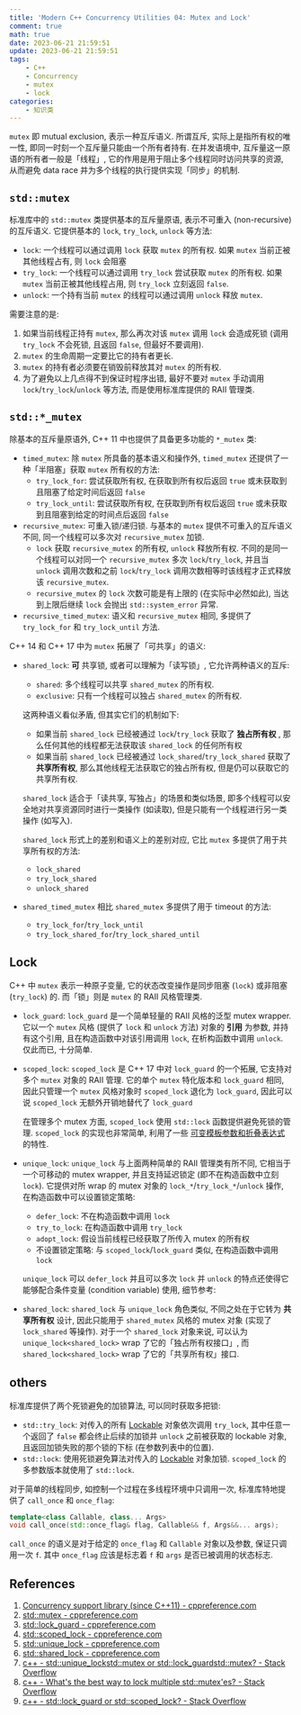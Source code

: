 ```yaml
---
title: 'Modern C++ Concurrency Utilities 04: Mutex and Lock'
comment: true
math: true
date: 2023-06-21 21:59:51
update: 2023-06-21 21:59:51
tags:
    - C++
    - Concurrency
    - mutex
    - lock
categories:
    - 知识类
---
```


`mutex` 即 mutual exclusion, 表示一种互斥语义. 所谓互斥, 实际上是指所有权的唯一性, 即同一时刻一个互斥量只能由一个所有者持有. 在并发语境中, 互斥量这一原语的所有者一般是「线程」, 它的作用是用于阻止多个线程同时访问共享的资源, 从而避免 data race 并为多个线程的执行提供实现「同步」的机制.

<!--more-->

## `std::mutex`

标准库中的 `std::mutex` 类提供基本的互斥量原语, 表示不可重入 (non-recursive) 的互斥语义. 它提供基本的 `lock`, `try_lock`, `unlock` 等方法:
- `lock`: 一个线程可以通过调用 `lock` 获取 `mutex` 的所有权. 如果 `mutex` 当前正被其他线程占有, 则 `lock` 会阻塞
- `try_lock`: 一个线程可以通过调用 `try_lock` 尝试获取 `mutex` 的所有权. 如果 `mutex` 当前正被其他线程占用, 则 `try_lock` 立刻返回 `false`.
- `unlock`: 一个持有当前 `mutex` 的线程可以通过调用 `unlock` 释放 `mutex`.

需要注意的是:
1. 如果当前线程正持有 `mutex`, 那么再次对该 `mutex` 调用 `lock` 会造成死锁 (调用 `try_lock` 不会死锁, 且返回 `false`, 但最好不要调用).
2. `mutex` 的生命周期一定要比它的持有者更长.
3. `mutex` 的持有者必须要在销毁前释放其对 `mutex` 的所有权.
4. 为了避免以上几点得不到保证时程序出错, 最好不要对 `mutex` 手动调用 `lock`/`try_lock`/`unlock` 等方法, 而是使用标准库提供的 RAII 管理类.

## `std::*_mutex`

除基本的互斥量原语外, C++ 11 中也提供了具备更多功能的 `*_mutex` 类:
- `timed_mutex`: 除 `mutex` 所具备的基本语义和操作外, `timed_mutex` 还提供了一种「半阻塞」获取 `mutex` 所有权的方法:
    - `try_lock_for`: 尝试获取所有权, 在获取到所有权后返回 `true` 或未获取到且阻塞了给定时间后返回 `false`
    - `try_lock_until`: 尝试获取所有权, 在获取到所有权后返回 `true` 或未获取到且阻塞到给定的时间点后返回 `false`
- `recursive_mutex`: 可重入锁/递归锁. 与基本的 `mutex` 提供不可重入的互斥语义不同, 同一个线程可以多次对 `recursive_mutex` 加锁.
    - `lock` 获取 `recursive_mutex` 的所有权, `unlock` 释放所有权. 不同的是同一个线程可以对同一个 `recursive_mutex` 多次 `lock`/`try_lock`, 并且当 `unlock` 调用次数和之前 `lock`/`try_lock` 调用次数相等时该线程才正式释放该 `recursive_mutex`.
    - `recursive_mutex` 的 `lock` 次数可能是有上限的 (在实际中必然如此), 当达到上限后继续 `lock` 会抛出 `std::system_error` 异常.
- `recursive_timed_mutex`: 语义和 `recursive_mutex` 相同, 多提供了 `try_lock_for` 和 `try_lock_until` 方法.

C++ 14 和 C++ 17 中为 `mutex` 拓展了「可共享」的语义:
- `shared_lock`: **可** 共享锁, 或者可以理解为「读写锁」, 它允许两种语义的互斥:
    - `shared`: 多个线程可以共享 `shared_mutex` 的所有权.
    - `exclusive`: 只有一个线程可以独占 `shared_mutex` 的所有权.

    这两种语义看似矛盾, 但其实它们的机制如下:
    - 如果当前 `shared_lock` 已经被通过 `lock`/`try_lock` 获取了 **独占所有权** , 那么任何其他的线程都无法获取该 `shared_lock` 的任何所有权
    - 如果当前 `shared_lock` 已经被通过 `lock_shared`/`try_lock_shared` 获取了 **共享所有权**, 那么其他线程无法获取它的独占所有权, 但是仍可以获取它的共享所有权.

    `shared_lock` 适合于「读共享, 写独占」的场景和类似场景, 即多个线程可以安全地对共享资源同时进行一类操作 (如读取), 但是只能有一个线程进行另一类操作 (如写入).

    `shared_lock` 形式上的差别和语义上的差别对应, 它比 `mutex` 多提供了用于共享所有权的方法:
    - `lock_shared`
    - `try_lock_shared`
    - `unlock_shared`

- `shared_timed_mutex` 相比 `shared_mutex` 多提供了用于 timeout 的方法:
    - `try_lock_for`/`try_lock_until`
    - `try_lock_shared_for`/`try_lock_shared_until`

## Lock

C++ 中 `mutex` 表示一种原子变量, 它的状态改变操作是同步阻塞 (`lock`) 或非阻塞 (`try_lock`) 的. 而「锁」则是 `mutex` 的 RAII 风格管理类.

- `lock_guard`: `lock_guard` 是一个简单轻量的 RAII 风格的泛型 mutex wrapper. 它以一个 `mutex` 风格 (提供了 `lock` 和 `unlock` 方法) 对象的 **引用** 为参数, 并持有这个引用, 且在构造函数中对该引用调用 `lock`, 在析构函数中调用 `unlock`. 仅此而已, 十分简单.
- `scoped_lock`: `scoped_lock` 是 C++ 17 中对 `lock_guard` 的一个拓展, 它支持对多个 `mutex` 对象的 RAII 管理. 它的单个 `mutex` 特化版本和 `lock_guard` 相同, 因此只管理一个 `mutex` 风格对象时 `scoped_lock` 退化为 `lock_guard`, 因此可以说 `scoped_lock` 无额外开销地替代了 `lock_guard`

    在管理多个 mutex 方面, `scoped_lock` 使用 `std::lock` 函数提供避免死锁的管理. `scoped_lock` 的实现也非常简单, 利用了一些 [可变模板参数和折叠表达式](./C-模板022-可变模板) 的特性.
- `unique_lock`: `unique_lock` 与上面两种简单的 RAII 管理类有所不同, 它相当于一个可移动的 mutex wrapper, 并且支持延迟锁定 (即不在构造函数中立刻 `lock`). 它提供对所 wrap 的 mutex 对象的 `lock_*`/`try_lock_*`/`unlock` 操作, 在构造函数中可以设置锁定策略:
    - `defer_lock`: 不在构造函数中调用 `lock`
    - `try_to_lock`: 在构造函数中调用 `try_lock`
    - `adopt_lock`: 假设当前线程已经获取了所传入 mutex 的所有权
    - 不设置锁定策略: 与 `scoped_lock`/`lock_guard` 类似, 在构造函数中调用 `lock`

    `unique_lock` 可以 `defer_lock` 并且可以多次 `lock` 并 `unlock` 的特点还使得它能够配合条件变量 (condition variable) 使用, 细节参考: 
- `shared_lock`: `shared_lock` 与 `unique_lock` 角色类似, 不同之处在于它转为 **共享所有权** 设计, 因此只能用于 `shared_mutex` 风格的 mutex 对象 (实现了 `lock_shared` 等操作). 对于一个 `shared_lock` 对象来说, 可以认为 `unique_lock<shared_lock>` wrap 了它的「独占所有权接口」, 而 `shared_lock<shared_lock>` wrap 了它的「共享所有权」接口.

## others

标准库提供了两个死锁避免的加锁算法, 可以同时获取多把锁:
- `std::try_lock`: 对传入的所有 [Lockable](https://en.cppreference.com/w/cpp/named_req/Lockable) 对象依次调用 `try_lock`, 其中任意一个返回了 `false` 都会终止后续的加锁并 `unlock` 之前被获取的 lockable 对象, 且返回加锁失败的那个锁的下标 (在参数列表中的位置).
- `std::lock`: 使用死锁避免算法对传入的 [Lockable](https://en.cppreference.com/w/cpp/named_req/Lockable) 对象加锁. `scoped_lock` 的多参数版本就使用了 `std::lock`.

对于简单的线程同步, 如控制一个过程在多线程环境中只调用一次, 标准库特地提供了 `call_once` 和 `once_flag`:

```cpp
template<class Callable, class... Args>
void call_once(std::once_flag& flag, Callable&& f, Args&&... args);
```

`call_once` 的语义是对于给定的 `once_flag` 和 `Callable` 对象以及参数, 保证只调用一次 `f`. 其中 `once_flag` 应该是标志着 `f` 和 `args` 是否已被调用的状态标志.

## References

1. [Concurrency support library (since C++11) - cppreference.com](https://en.cppreference.com/w/cpp/thread)
2. [std::mutex - cppreference.com](https://en.cppreference.com/w/cpp/thread/mutex)
3. [std::lock_guard - cppreference.com](https://en.cppreference.com/w/cpp/thread/lock_guard)
4. [std::scoped_lock - cppreference.com](https://en.cppreference.com/w/cpp/thread/scoped_lock)
5. [std::unique_lock - cppreference.com](https://en.cppreference.com/w/cpp/thread/unique_lock)
6. [std::shared_lock - cppreference.com](https://en.cppreference.com/w/cpp/thread/shared_lock)
7. [c++ - std::unique_lock<std::mutex> or std::lock_guard<std::mutex>? - Stack Overflow](https://stackoverflow.com/questions/20516773/stdunique-lockstdmutex-or-stdlock-guardstdmutex)
8. [c++ - What's the best way to lock multiple std::mutex'es? - Stack Overflow](https://stackoverflow.com/questions/17113619/whats-the-best-way-to-lock-multiple-stdmutexes/17113678#17113678)
9. [c++ - std::lock_guard or std::scoped_lock? - Stack Overflow](https://stackoverflow.com/questions/43019598/stdlock-guard-or-stdscoped-lock)